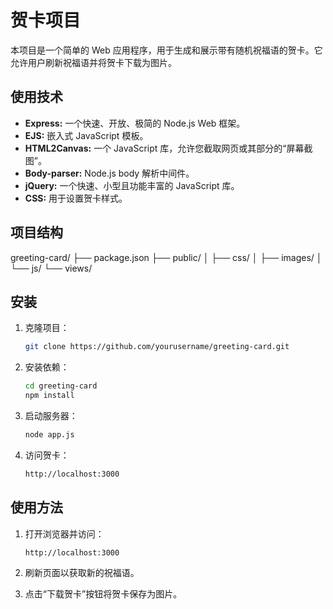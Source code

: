 # 贺卡项目

本项目是一个简单的 Web 应用程序，用于生成和展示带有随机祝福语的贺卡。它允许用户刷新祝福语并将贺卡下载为图片。

## 使用技术

- **Express:** 一个快速、开放、极简的 Node.js Web 框架。
- **EJS:** 嵌入式 JavaScript 模板。
- **HTML2Canvas:** 一个 JavaScript 库，允许您截取网页或其部分的“屏幕截图”。
- **Body-parser:** Node.js body 解析中间件。
- **jQuery:** 一个快速、小型且功能丰富的 JavaScript 库。
- **CSS:** 用于设置贺卡样式。

## 项目结构

greeting-card/
├── package.json
├── public/
│ ├── css/
│ ├── images/
│ └── js/
└── views/

## 安装

1. 克隆项目：

   ```bash
   git clone https://github.com/yourusername/greeting-card.git
   ```

2. 安装依赖：

   ```bash
   cd greeting-card
   npm install
   ```

3. 启动服务器：

   ```bash
   node app.js
   ```

4. 访问贺卡：

   ```bash
   http://localhost:3000
   ```

## 使用方法

1. 打开浏览器并访问：

   ```bash
   http://localhost:3000
   ```

2. 刷新页面以获取新的祝福语。

3. 点击“下载贺卡”按钮将贺卡保存为图片。
